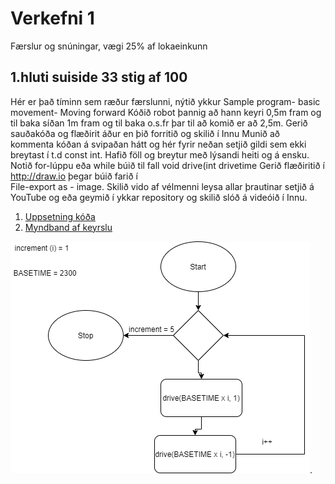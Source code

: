 #  Verkefni 1 
Færslur og snúningar,  vægi 25% af lokaeinkunn

## 1.hluti suiside 33 stig af 100 
Hér er það tíminn sem ræður færslunni, nýtið ykkur  Sample program- basic movement- Moving forward
Kóðið robot þannig að hann keyri 0,5m fram og til baka síðan 1m fram og til baka o.s.fr þar til að komið er að 2,5m.
Gerið sauðakóða og flæðirit áður en þið forritið og skilið í Innu Munið að kommenta kóðan á svipaðan hátt og hér fyrir
neðan setjið gildi sem ekki breytast í t.d const int.  Hafið föll og breytur með lýsandi heiti og á ensku.
Notið for-lúppu eða while búið til fall void drive(int drivetime Gerið flæðiritið í http://draw.io  þegar búið farið í  
File-export as - image. Skilið vido af vélmenni leysa allar þrautinar setjið á YouTube og eða geymið í ykkar repository og skilið slóð á videóið í Innu.

1. [Uppsetning kóða](/verkefni1/verkefni1a.c)
2. [Myndband af keyrslu](https://www.youtube.com/watch?v=2Qx7q3PxbN0)

![Mynd af verkefni 1 hluti a](/verkefni1/verkefni1a.png).
